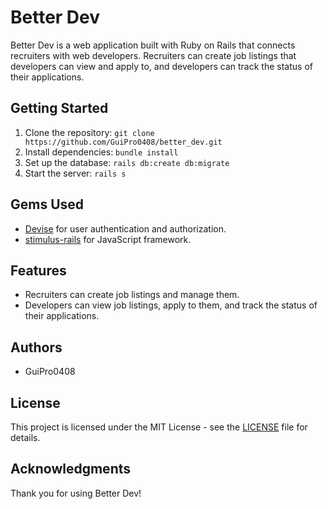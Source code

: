 <h1>Better Dev</h1>

<p>Better Dev is a web application built with Ruby on Rails that connects recruiters with web developers. Recruiters can create job listings that developers can view and apply to, and developers can track the status of their applications.</p>

<h2>Getting Started</h2>

<ol>
  <li>Clone the repository: <code>git clone https://github.com/GuiPro0408/better_dev.git</code></li>
  <li>Install dependencies: <code>bundle install</code></li>
  <li>Set up the database: <code>rails db:create db:migrate</code></li>
  <li>Start the server: <code>rails s</code></li>
</ol>

<h2>Gems Used</h2>

<ul>
  <li><a href="https://github.com/heartcombo/devise">Devise</a> for user authentication and authorization.</li>
  <li><a href="https://github.com/stimulusjs/stimulus-rails">stimulus-rails</a> for JavaScript framework.</li>
</ul>

<h2>Features</h2>

<ul>
  <li>Recruiters can create job listings and manage them.</li>
  <li>Developers can view job listings, apply to them, and track the status of their applications.</li>
</ul>

<h2>Authors</h2>

<ul>
  <li>GuiPro0408</li>
</ul>

<h2>License</h2>

<p>This project is licensed under the MIT License - see the <a href="LICENSE">LICENSE</a> file for details.</p>

<h2>Acknowledgments</h2>

<p>Thank you for using Better Dev!</p>
